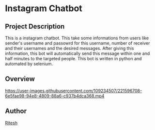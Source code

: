 # Instagram Chatbot

## Project Description
This is a instagram chatbot. This take some informations from users like sender's username and passowrd for this username, number of receiver and their usernames and the desired messages. After giving this information, this bot will automatically send this message within one and half minutes to the targeted people. This bot is written in python and automated by selenium. 

## Overview

https://user-images.githubusercontent.com/109234507/221596708-6e5fae98-94e8-4809-88a6-c937b4dca368.mp4


## Author
[Ritesh](https://github.com/ritesh2004)

